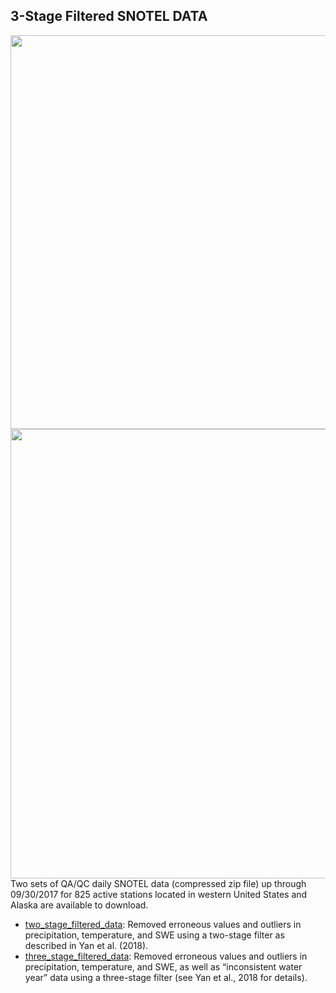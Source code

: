 ## 3-Stage Filtered SNOTEL DATA 
<img src="https://image.ibb.co/jAAiRT/Picture1.png" class="image2" width="630" height="630" align="left" border="0" style="border-style: none;"> 
<img src="https://image.ibb.co/m68WD8/Screen_Size_Figure.png" class="image2" width="630" height="719" align="left" border="0" style="border-style: none;">

<br /> <br /> <br /> <br /> <br /> <br /> <br /> <br /> <br /> <br /> <br /> <br /> <br /> <br /> <br /> <br /> <br /> <br /> <br /> <br /> <br /> <br /> <br /> <br /> <br /> <br /> <br /> <br /> <br /> <br /> <br /> <br /> <br /> <br /> <br /> <br /> <br /> <br /> <br /> <br /> <br /> <br /> <br /> <br /> <br /> <br /> <br /> <br /> <br /> <br /> 
Two sets of QA/QC daily SNOTEL data (compressed zip file) up through 09/30/2017 for 825 active stations located in western United States and Alaska are available to download.

- [two_stage_filtered_data](https://dhsvm.pnnl.gov/downloads/data/two_stage_filtered_data.zip): Removed erroneous values and outliers in precipitation, temperature, and SWE using a two-stage filter as described in Yan et al. (2018).
- [three_stage_filtered_data](https://dhsvm.pnnl.gov/downloads/data/three_stage_filtered_data.zip): Removed erroneous values and outliers in precipitation, temperature, and SWE, as well as “inconsistent water year” data using a three-stage filter (see Yan et al., 2018 for details).


